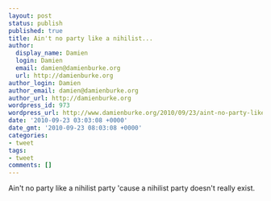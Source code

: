 ```yaml
---
layout: post
status: publish
published: true
title: Ain't no party like a nihilist...
author:
  display_name: Damien
  login: Damien
  email: damien@damienburke.org
  url: http://damienburke.org
author_login: Damien
author_email: damien@damienburke.org
author_url: http://damienburke.org
wordpress_id: 973
wordpress_url: http://www.damienburke.org/2010/09/23/aint-no-party-like-a-nihilist/
date: '2010-09-23 03:03:08 +0000'
date_gmt: '2010-09-23 08:03:08 +0000'
categories:
- tweet
tags:
- tweet
comments: []
---
```

<p>Ain't no party like a nihilist party 'cause a nihilist party doesn't really exist.</p>

